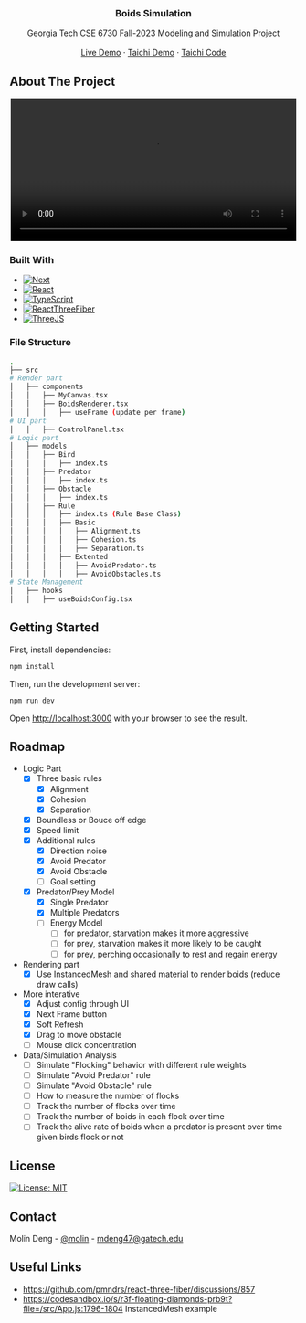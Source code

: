 
<br />
<div align="center">
  <!-- <a href="https://github.com/othneildrew/Best-README-Template">
    <img src="images/logo.png" alt="Logo" width="80" height="80">
  </a> -->

  <h3 align="center">Boids Simulation</h3>

  <p align="center">
    Georgia Tech CSE 6730 Fall-2023 Modeling and Simulation Project
    <br />
    <!-- <a href="https://github.com/othneildrew/Best-README-Template"><strong>Explore the docs »</strong></a> -->
    <br />
    <a href="https://boids-gt1.vercel.app/">Live Demo</a>
    ·
    <a href="https://github.com/MolinDeng/games201/assets/23055178/229aebd1-9d8d-4d44-b79c-dd147997b29f">Taichi Demo</a>
    ·
    <a href="https://github.com/MolinDeng/games201/blob/main/boids.py">Taichi Code</a>
  </p>
</div>

## About The Project

<p align="center">
  <video width="500" height="auto" controls>
    <source src="https://boids-gt1.vercel.app/Proj_Boids1.mp4" type="video/mp4">
</p>

### Built With

* [![Next][Next.js]][Next-url]
* [![React][React.js]][React-url]
* [![TypeScript][TypeScript]][TS-url]
* [![ReactThreeFiber][ReactThreeFiber]][R3F-url]
* [![ThreeJS][ThreeJS]][ThreeJS-url]

### File Structure

```bash
.
├── src
# Render part
│   ├── components
│   │   ├── MyCanvas.tsx
│   │   ├── BoidsRenderer.tsx
│   │   │   ├── useFrame (update per frame)
# UI part
│   │   ├── ControlPanel.tsx
# Logic part
│   ├── models
│   │   ├── Bird
│   │   │   ├── index.ts
│   │   ├── Predator
│   │   │   ├── index.ts
│   │   ├── Obstacle
│   │   │   ├── index.ts
│   │   ├── Rule
│   │   │   ├── index.ts (Rule Base Class)
│   │   │   ├── Basic
│   │   │   │   ├── Alignment.ts
│   │   │   │   ├── Cohesion.ts
│   │   │   │   ├── Separation.ts
│   │   │   ├── Extented
│   │   │   │   ├── AvoidPredator.ts
│   │   │   │   ├── AvoidObstacles.ts
# State Management
│   ├── hooks
│   │   ├── useBoidsConfig.tsx
```

## Getting Started

First, install dependencies:

```bash
npm install
```

Then, run the development server:

```bash
npm run dev
```

Open [http://localhost:3000](http://localhost:3000) with your browser to see the result.

## Roadmap

* Logic Part
  * [x] Three basic rules
    * [x] Alignment
    * [x] Cohesion
    * [x] Separation
  * [x] Boundless or Bouce off edge
  * [x] Speed limit
  * [x] Additional rules
    * [x] Direction noise
    * [x] Avoid Predator
    * [x] Avoid Obstacle
    * [ ] Goal setting
  * [x] Predator/Prey Model
    * [x] Single Predator
    * [x] Multiple Predators
    * [ ] Energy Model
      * [ ] for predator, starvation makes it more aggressive
      * [ ] for prey, starvation makes it more likely to be caught
      * [ ] for prey, perching occasionally to rest and regain energy

* Rendering part
  * [x] Use InstancedMesh and shared material to render boids (reduce draw calls)

* More interative
  * [x] Adjust config through UI
  * [x] Next Frame button
  * [x] Soft Refresh
  * [x] Drag to move obstacle
  * [ ] Mouse click concentration

* Data/Simulation Analysis
  * [ ] Simulate "Flocking" behavior with different rule weights
  * [ ] Simulate "Avoid Predator" rule
  * [ ] Simulate "Avoid Obstacle" rule
  * [ ] How to measure the number of flocks
  * [ ] Track the number of flocks over time
  * [ ] Track the number of boids in each flock over time
  * [ ] Track the alive rate of boids when a predator is present over time given birds flock or not

## License

[![License: MIT](https://img.shields.io/badge/License-MIT-yellow.svg)](https://opensource.org/licenses/MIT)

## Contact

Molin Deng - [@molin](https://molin7.vercel.app/) - <mdeng47@gatech.edu>

## Useful Links

* <https://github.com/pmndrs/react-three-fiber/discussions/857>
* <https://codesandbox.io/s/r3f-floating-diamonds-prb9t?file=/src/App.js:1796-1804> InstancedMesh example

<!-- MARKDOWN LINKS & IMAGES -->
<!-- https://www.markdownguide.org/basic-syntax/#reference-style-links -->
<!-- MARKDOWN LINKS & IMAGES -->
<!-- https://www.markdownguide.org/basic-syntax/#reference-style-links -->
[Next.js]: https://img.shields.io/badge/next.js-000000?style=for-the-badge&logo=nextdotjs&logoColor=white
[Next-url]: https://nextjs.org/
[React.js]: https://img.shields.io/badge/React-20232A?style=for-the-badge&logo=react&logoColor=61DAFB
[React-url]: https://reactjs.org/
[TypeScript]: https://img.shields.io/badge/TypeScript-007ACC?style=for-the-badge&logo=typescript&logoColor=white
[TS-url]: https://www.typescriptlang.org/
[ReactThreeFiber]: https://img.shields.io/badge/React%20Three%20Fiber-000000?style=for-the-badge&logo=react&logoColor=white
[R3F-url]: https://docs.pmnd.rs/react-three-fiber/getting-started/introduction
[ThreeJS]: https://img.shields.io/badge/ThreeJS-black?style=for-the-badge&logo=three.js&logoColor=white
[ThreeJS-url]: https://threejs.org/
